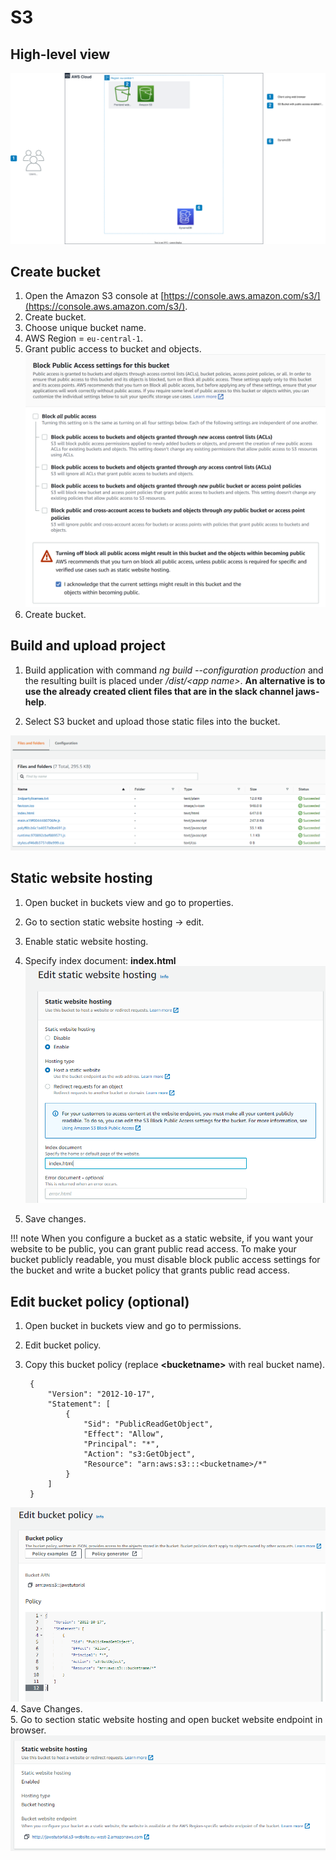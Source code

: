 # S3

High-level view
-------------------------
![Screenshot](../../img/dynamoDB_diagram_step_3_s3.drawio.svg)

Create bucket
-------------------------

1. Open the Amazon S3 console at [https://console.aws.amazon.com/s3/](https://console.aws.amazon.com/s3/).
2. Create bucket.
3. Choose unique bucket name.
4. AWS Region = `eu-central-1`.
5. Grant public access to bucket and objects.	
![Screenshot](../../img/1_bucket_public_access.PNG)
6. Create bucket.

Build and upload project
-------------------------

1. Build application with command *ng build --configuration production* and the resulting built 
is placed under */dist/&#60;app name&#62;*. **An alternative is to use the already created client files 
that are in the slack channel jaws-help**.

2. Select S3 bucket and upload those static files into the bucket.

![Screenshot](../../img/12_uploaded_files_s3.PNG)
		
Static website hosting
-------------------------

1. Open bucket in buckets view and go to properties.

2. Go to section static website hosting -> edit.

3. Enable static website hosting.

4. Specify index document: **index.html**			
![Screenshot](../../img/2_static_website_hosting.PNG)
5. Save changes.

!!! note
	When you configure a bucket as a static website, if you want your website to be public, you can grant public read access. 
	To make your bucket publicly readable, you must disable block public access settings for the bucket and 
	write a bucket policy that grants public read access.


Edit bucket policy (optional)
-------------------------

1. Open bucket in buckets view and go to permissions.
2. Edit bucket policy.
3. Copy this bucket policy (replace **&#60;bucketname&#62;** with real bucket name).

		{
			"Version": "2012-10-17",
			"Statement": [
				{
					"Sid": "PublicReadGetObject",
					"Effect": "Allow",
					"Principal": "*",
					"Action": "s3:GetObject",
					"Resource": "arn:aws:s3:::<bucketname>/*"
				}
			]
		}
		
![Screenshot](../../img/3_bucket_policy.PNG)
4. Save Changes.  
5. Go to section static website hosting and open bucket website endpoint in browser.
![Screenshot](../../img/5_test_website.PNG)
 
